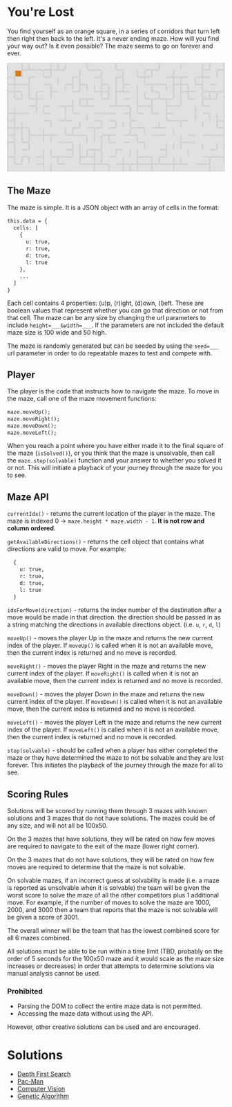 # You're Lost
You find yourself as an orange square, in a series of corridors that turn left then right then back to the left. It's a never ending maze. How will you find your way out? Is it even possible? The maze seems to go on forever and ever.

![maze](maze.gif)

## The Maze
The maze is simple. It is a JSON object with an array of cells in the format:

```
this.data = {
  cells: [
    {
      u: true,
      r: true,
      d: true,
      l: true
    },
    ...
  ]
}
```

Each cell contains 4 properties: (u)p, (r)ight, (d)own, (l)eft. These are boolean values that represent whether you can go that direction or not from that cell. The maze can be any size by changing the url parameters to include `height=___&width=___`. If the parameters are not included the default maze size is 100 wide and 50 high.

The maze is randomly generated but can be seeded by using the `seed=___` url parameter in order to do repeatable mazes to test and compete with.

## Player
The player is the code that instructs how to navigate the maze. To move in the maze, call one of the maze movement functions:

```
maze.moveUp();
maze.moveRight();
maze.moveDown();
maze.moveLeft();
```

When you reach a point where you have either made it to the final square of the maze (`isSolved()`), or you think that the maze is unsolvable, then call the `maze.stop(solvable)` function and your answer to whether you solved it or not. This will initiate a playback of your journey through the maze for you to see.

## Maze API

`currentIdx()` - returns the current location of the player in the maze. The maze is indexed 0 -> `maze.height * maze.width - 1`. **It is not row and column ordered.**

`getAvailableDirections()` - returns the cell object that contains what directions are valid to move. For example:
```
  {
    u: true,
    r: true,
    d: true,
    l: true
  }
```

`idxForMove(direction)` - returns the index number of the destination after a move would be made in that direction. the direction should be passed in as a string matching the directions in available directions object. (i.e. `u`, `r`, `d`, `l`)

`moveUp()` - moves the player Up in the maze and returns the new current index of the player. If `moveUp()` is called when it is not an available move, then the current index is returned and no move is recorded.

`moveRight()` - moves the player Right in the maze and returns the new current index of the player. If `moveRight()` is called when it is not an available move, then the current index is returned and no move is recorded.

`moveDown()` - moves the player Down in the maze and returns the new current index of the player. If `moveDown()` is called when it is not an available move, then the current index is returned and no move is recorded.

`moveLeft()` - moves the player Left in the maze and returns the new current index of the player. If `moveLeft()` is called when it is not an available move, then the current index is returned and no move is recorded.

`stop(solvable)` - should be called when a player has either completed the maze or they have determined the maze to not be solvable and they are lost forever. This initiates the playback of the journey through the maze for all to see.

## Scoring Rules

Solutions will be scored by running them through 3 mazes with known solutions and 3 mazes that do not have solutions. The mazes could be of any size, and will not all be 100x50.

On the 3 mazes that have solutions, they will be rated on how few moves are required to navigate to the exit of the maze (lower right corner).

On the 3 mazes that do not have solutions, they will be rated on how few moves are required to determine that the maze is not solvable.

On solvable mazes, if an incorrect guess at solvability is made (i.e. a maze is reported as unsolvable when it is solvable) the team will be given the worst score to solve the maze of all the other competitors plus 1 additional move. For example, if the number of moves to solve the maze are 1000, 2000, and 3000 then a team that reports that the maze is not solvable will be given a score of 3001.

The overall winner will be the team that has the lowest combined score for all 6 mazes combined.

All solutions must be able to be run within a time limit (TBD, probably on the order of 5 seconds for the 100x50 maze and it would scale as the maze size increases or decreases) in order that attempts to determine solutions via manual analysis cannot be used.

### Prohibited
* Parsing the DOM to collect the entire maze data is not permitted.
* Accessing the maze data without using the API.

However, other creative solutions can be used and are encouraged.

# Solutions
* [Depth First Search](https://github.com/Skookum/dolores/blob/master/player.js)
* [Pac-Man](https://github.com/Skookum/MazeApollo)
* [Computer Vision](https://github.com/Skookum/discover-the-maze)
* [Genetic Algorithm](https://github.com/Skookum/dolores/tree/Thor)
